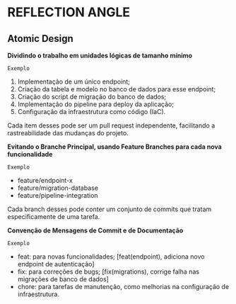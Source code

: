 #  REFLECTION ANGLE

## Atomic Design

**Dividindo o trabalho em unidades lógicas de tamanho mínimo**

`Exemplo`

1. Implementação de um único endpoint;
2. Criação da tabela e modelo no banco de dados para esse endpoint;
3. Criação do script de migração do banco de dados;
4. Implementação do pipeline para deploy da aplicação;
5. Configuração da infraestrutura como código (IaC).

Cada item desses pode ser um pull request independente, facilitando a rastreabilidade das mudanças do projeto.

**Evitando o Branche Principal, usando Feature Branches para cada nova funcionalidade**

`Exemplo`

- feature/endpoint-x
- feature/migration-database
- feature/pipeline-integration

Cada branch desses pode conter um conjunto de commits que tratam especificamente de uma tarefa.

**Convenção de Mensagens de Commit e de Documentação**

`Exemplo`

- feat: para novas funcionalidades; [feat(endpoint), adiciona novo endpoint de autenticação]
- fix: para correções de bugs; [fix(migrations), corrige falha nas migrações de banco de dados]
- chore: para tarefas de manutenção, como melhorias na configuração de infraestrutura.


